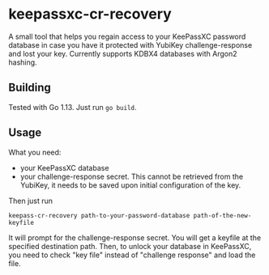 # keepassxc-cr-recovery

A small tool that helps you regain access to your KeePassXC password database in case you have it protected with YubiKey challenge-response and lost your key.
Currently supports KDBX4 databases with Argon2 hashing.

## Building

Tested with Go 1.13. Just run `go build`.

## Usage

What you need:
* your KeePassXC database
* your challenge-response secret. This cannot be retrieved from the YubiKey, it needs to be saved upon initial configuration of the key.

Then just run
```shell
keepass-cr-recovery path-to-your-password-database path-of-the-new-keyfile
```
It will prompt for the challenge-response secret. You will get a keyfile at the specified destination path. Then, to unlock your database in KeePassXC, you need to check "key file" instead of "challenge response" and load the file. 